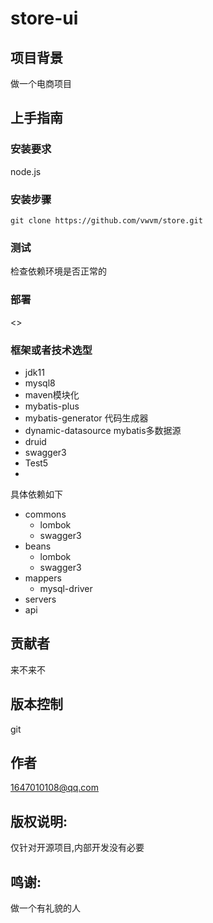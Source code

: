 # store-ui
## 项目背景
做一个电商项目

## 上手指南
### 安装要求
node.js
### 安装步骤
```
git clone https://github.com/vwvm/store.git

```
### 测试
检查依赖环境是否正常的

### 部署
<>


### 框架或者技术选型
- jdk11
- mysql8
- maven模块化
- mybatis-plus
- mybatis-generator 代码生成器
- dynamic-datasource mybatis多数据源
- druid
- swagger3
- Test5
- 
具体依赖如下
- commons
  - lombok
  - swagger3
- beans
  - lombok
  - swagger3
- mappers
  - mysql-driver
- servers
- api



## 贡献者
来不来不

## 版本控制
git


## 作者
1647010108@qq.com

## 版权说明:
仅针对开源项目,内部开发没有必要

## 鸣谢:
做一个有礼貌的人





